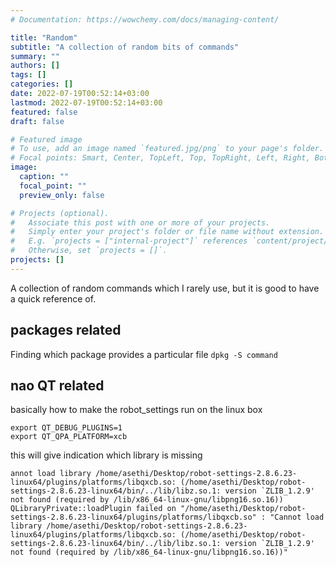 ```yaml
---
# Documentation: https://wowchemy.com/docs/managing-content/

title: "Random"
subtitle: "A collection of random bits of commands"
summary: ""
authors: []
tags: []
categories: []
date: 2022-07-19T00:52:14+03:00
lastmod: 2022-07-19T00:52:14+03:00
featured: false
draft: false

# Featured image
# To use, add an image named `featured.jpg/png` to your page's folder.
# Focal points: Smart, Center, TopLeft, Top, TopRight, Left, Right, BottomLeft, Bottom, BottomRight.
image:
  caption: ""
  focal_point: ""
  preview_only: false

# Projects (optional).
#   Associate this post with one or more of your projects.
#   Simply enter your project's folder or file name without extension.
#   E.g. `projects = ["internal-project"]` references `content/project/deep-learning/index.md`.
#   Otherwise, set `projects = []`.
projects: []
---
```

A collection of random  commands which I rarely use, but it is good to have a quick reference of.

## packages related 
Finding which package provides a particular file `dpkg -S command`

## nao QT related
basically how to make the robot_settings run on the linux box
```
export QT_DEBUG_PLUGINS=1
export QT_QPA_PLATFORM=xcb
```
this will give indication which library is missing
```
annot load library /home/asethi/Desktop/robot-settings-2.8.6.23-linux64/plugins/platforms/libqxcb.so: (/home/asethi/Desktop/robot-settings-2.8.6.23-linux64/bin/../lib/libz.so.1: version `ZLIB_1.2.9' not found (required by /lib/x86_64-linux-gnu/libpng16.so.16))
QLibraryPrivate::loadPlugin failed on "/home/asethi/Desktop/robot-settings-2.8.6.23-linux64/plugins/platforms/libqxcb.so" : "Cannot load library /home/asethi/Desktop/robot-settings-2.8.6.23-linux64/plugins/platforms/libqxcb.so: (/home/asethi/Desktop/robot-settings-2.8.6.23-linux64/bin/../lib/libz.so.1: version `ZLIB_1.2.9' not found (required by /lib/x86_64-linux-gnu/libpng16.so.16))"
```
